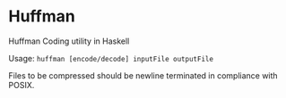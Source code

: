# Huffman
Huffman Coding utility in Haskell

Usage: 
```huffman [encode/decode] inputFile outputFile```

Files to be compressed should be newline terminated in compliance with POSIX.
